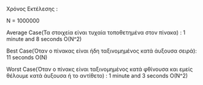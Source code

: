 Χρόνος Εκτέλεσης :

N = 1000000

Average Case(Τα στοιχεία είναι τυχαία τοποθετημένα στον πίνακα) : 1 minute and 8 seconds O(N^2)

Best Case(Όταν ο πίνακας είναι ήδη ταξινομημένος κατά άυξουσα σειρά): 11 seconds O(N)

Worst Case(Όταν ο πίνακς είναι ταξινομημένος κατά φθίνουσα και εμείς θέλουμε κατά άυξουσα ή το αντίθετο) : 1 minute and 3 seconds Ο(Ν^2)

